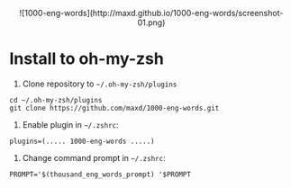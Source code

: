 <p align="center">
![1000-eng-words](http://maxd.github.io/1000-eng-words/screenshot-01.png)
</p>

# Install to oh-my-zsh

1. Clone repository to `~/.oh-my-zsh/plugins`

~~~
cd ~/.oh-my-zsh/plugins
git clone https://github.com/maxd/1000-eng-words.git
~~~

1. Enable plugin in `~/.zshrc`:

~~~
plugins=(..... 1000-eng-words .....)
~~~

1. Change command prompt in `~/.zshrc`:

~~~
PROMPT='$(thousand_eng_words_prompt) '$PROMPT
~~~